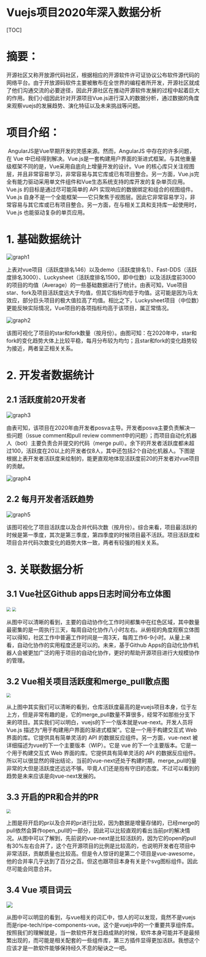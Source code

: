 # Vuejs项目2020年深入数据分析

[TOC]

# 摘要：

​		开源社区又称开放源代码社区，根据相应的开源软件许可证协议公布软件源代码的网络平台。由于开放源码软件主要被散布在全世界的编程者所开发，开源社区就成了他们沟通交流的必要途径，因此开源社区在推动开源软件发展的过程中起着巨大的作用。我们小组因此针对开源项目Vue.js进行深入的数据分析，通过数据的角度来观察vuejs的发展趋势、演化特征以及未来挑战等问题。

# 项目介绍：

​		AngularJS是Vue早期开发的灵感来源。然而，AngularJS 中存在的许多问题，在 Vue 中已经得到解决。Vue.js是一套构建用户界面的渐进式框架。与其他重量级框架不同的是，Vue采用自底向上增量开发的设计。Vue 的核心库只关注视图层，并且非常容易学习，非常容易与其它库或已有项目整合。另一方面，Vue.js完全有能力驱动采用单文件组件和Vue生态系统支持的库开发的复杂单页应用。Vue.js 的目标是通过尽可能简单的 API 实现响应的数据绑定和组合的视图组件。	Vue.js 自身不是一个全能框架——它只聚焦于视图层。因此它非常容易学习，非常容易与其它库或已有项目整合。另一方面，在与相关工具和支持库一起使用时，Vue.js 也能驱动复杂的单页应用。

# 1. 基础数据统计

![graph1](./graph1.png)

​        上表对vue项目（活跃度排名146）以及demo（活跃度排名1）、Fast-DDS（活跃度排名3000）、Luckysheet（活跃度排名1500，即中位数）以及活跃度前3000的项目的均值（Average）的一些基础数据进行了统计。由表可知，Vue项目star、fork及项目活跃度远大于均值，但其它指标均低于均值。这可能是因为马太效应，部分巨头项目的极大值拉高了均值。相比之下，Luckysheet项目（中位数）更能反映实际情况，Vue项目的各项指标均高于该项目，属正常情况。

![graph2](./graph2.jpg)

​        该图可视化了项目的star和fork数量（按月份）。由图可知：在2020年中，star和fork的变化趋势大体上比较平稳，每月分布较为均匀；且star和fork的变化趋势较为接近，两者呈正相关关系。

# 2. 开发者数据统计

## 2.1 活跃度前20开发者

![graph3](./graph3.png)

​        由表可知，该项目在2020年由开发者posva主导。开发者posva主要负责解决一些问题（issue comment和pull review comment中的问题）；而项目自动化机器人（bot）主要负责合并提交的代码（merge pull）。余下的开发者活跃度都未超过100，活跃度在20以上的开发者仅8人，其中还包括2个自动化机器人。下图是根据上表开发者活跃度来绘制的，能更直观地体现活跃度前20的开发者对vue项目的贡献。

![graph4](./graph4.png)

## 2.2 每月开发者活跃趋势

![graph5](./graph5.jpg)

​        该图可视化了项目活跃度以及合并代码次数（按月份）。综合来看，项目最活跃的时候是第一季度，其次是第三季度，第四季度的时候项目最不活跃。项目活跃度和项目合并代码次数变化的趋势大体一致，两者有较强的相关关系。

# 3. 关联数据分析

## 3.1 Vue社区Github apps日志时间分布立体图

<img src="G:\studyProject\translate\OSSDevGov2021\final_repo_report\Group_14\Vue GitHub apps日志时间分布侧面.png" style="zoom: 67%;" />

<img src="G:\studyProject\translate\OSSDevGov2021\final_repo_report\Group_14\Vue GitHub apps日志时间分布正面.png" style="zoom: 67%;" />



​		从图中可以清晰的看到，主要的自动协作化工作时间都集中在红色区域，其中数量最密集的是一周执行三天，每周自动化协作八小时左右。从俯视的角度观察立体图可以得知，社区工作中普遍工作时间是一周3天，每周工作6-9小时。从量上来看，自动化协作的实用程度还是可以的。未来，基于Github Apps的自动化协作机器人会被更加广泛的用于项目的自动化协作，更好的帮助开源项目进行大规模协作的管理。

## 3.2 Vue相关项目活跃度和merge_pull散点图

<img src="G:\studyProject\translate\OSSDevGov2021\final_repo_report\Group_14\Vue相关项目活跃度和合并数散点图.png" style="zoom: 67%;" />

​		从上图中其实我们可以清晰的看到，仓库活跃度最高的是vuejs项目本身，位于左上方，但是非常有趣的是，它的merge_pull数量不算很多，经常不如那些分支下来的项目。其实我们可以明白，vuejs的下一个版本就是vue-next。开发人员将 Vue.js 描述为“用于构建用户界面的渐进式框架”。它是一个用于构建交互式 Web 界面的库。它提供具有简单灵活的 API 的数据反应组件。另一方面，vue-next 被详细描述为vue的下一个主要版本（WIP）。它是 vue 的下一个主要版本。它是一个用于构建交互式 Web 界面的库。它提供具有简单灵活的 API 的数据反应组件。所以可以很显然的得出结论，当前的vue-next还处于构建时期，merge_pull的量非常的大但是活跃度还远远不够。毕竟人们还是抱有守旧的态度。不过可以看到的趋势是未来应该是向vue-next发展的。

## 3.3 开启的PR和合并的PR

<img src="G:\studyProject\translate\OSSDevGov2021\final_repo_report\Group_14\pr和合并后的pr比较.png" style="zoom: 67%;" />

​		上图是将开启的pr以及合并的pr进行比较，因为数据是增量存储的，已经merge的pull依然会算作open_pull的一部分，因此可以比较直观的看出当前pr的解决情况。从图中可以了解到，先前说的vue-next是比较活跃的，因为它的open的pull有30%左右合并了，这个在开源项目的比例是比较高的，也说明开发者在项目中非常活跃，贡献质量也比较高。但是令人惊讶的是第二个项目是vue-awesome，他的合并率几乎达到了百分之百。但这也跟项目本身有关是个svg图标组件。因此尽可能会同意合并。

## 3.4 Vue 项目词云

![](G:\studyProject\translate\OSSDevGov2021\final_repo_report\Group_14\Vue相关项目词云.png)

​		从图中可以明显的看到，与vue相关的词汇中，惊人的可以发现，竟然不是vuejs而是ripe-tech/ripe-components-vue。这个是vuejs中的一个重要共享组件库。按照我们的理解就是，当一款软件开发日趋成熟的时候，软件本身可能并不是最频繁出现的，而可能是相关配套的一些组件库，第三方插件显得更加活跃。我想这个应该才是一款软件能够保持经久不息的秘诀之一吧。